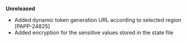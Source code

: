 **Unreleased**
* Added dynamic token generation URL according to selected region [PAPP-24825]
* Added encryption for the sensitive values stored in the state file